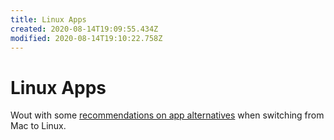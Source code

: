 ```yaml
---
title: Linux Apps
created: 2020-08-14T19:09:55.434Z
modified: 2020-08-14T19:10:22.758Z
---
```


# Linux Apps

Wout with some [recommendations on app alternatives](https://medium.com/@w0u7/an-apple-for-a-penguin-a44464a3306b) when switching from Mac to Linux.


